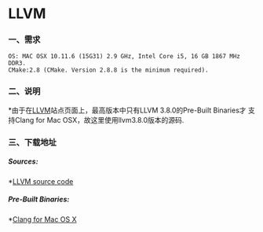 # LLVM
### 一、需求
`OS: MAC OSX 10.11.6 (15G31) 2.9 GHz, Intel Core i5, 16 GB 1867 MHz DDR3.`   
`CMake:2.8 (CMake. Version 2.8.8 is the minimum required).`   
### 二、说明
*由于在[LLVM](http://llvm.org/releases/download.html#3.8.0)站点页面上，最高版本中只有LLVM 3.8.0的Pre-Built Binaries才
支持Clang for Mac OSX，故这里使用llvm3.8.0版本的源码.
### 三、下载地址  
##### Sources:
*[LLVM source code](http://llvm.org/releases/3.8.0/llvm-3.8.0.src.tar.xz)
##### Pre-Built Binaries:
*[Clang for Mac OS X](http://llvm.org/releases/3.8.0/clang+llvm-3.8.0-x86_64-apple-darwin.tar.xz)
##
